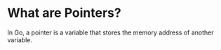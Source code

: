 # What are Pointers?

In Go, a pointer is a variable that stores the memory address of another variable.